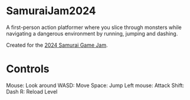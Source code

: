 # SamuraiJam2024

A first-person action platformer where you slice through monsters while navigating a dangerous environment by running, jumping and dashing.

Created for the [2024 Samurai Game Jam]([url](https://itch.io/jam/samuraigamejam)https://itch.io/jam/samuraigamejam).


# Controls

Mouse: Look around
WASD: Move
Space: Jump
Left mouse: Attack
Shift: Dash
R: Reload Level
